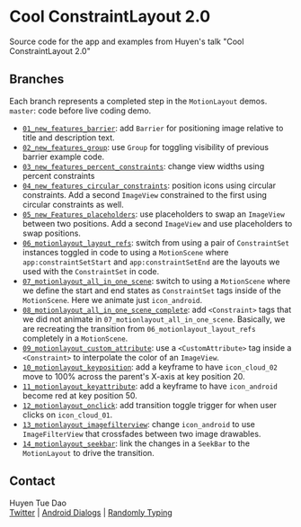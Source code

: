 # Cool ConstraintLayout 2.0
Source code for the app and examples from Huyen's talk "Cool ConstraintLayout 2.0"

## Branches
Each branch represents a completed step in the `MotionLayout` demos.
`master`: code before live coding demo.

- [`01_new_features_barrier`](https://github.com/queencodemonkey/cool-constraintlayout-2.0/tree/01_new_features_barrier): add `Barrier` for positioning image relative to title and description text.
- [`02_new_features_group`](https://github.com/queencodemonkey/cool-constraintlayout-2.0/tree/02_new_features_group): use `Group` for toggling visibility of previous barrier example code.
- [`03_new_features_percent_constraints`](https://github.com/queencodemonkey/cool-constraintlayout-2.0/tree/03_new_features_percent_constraints): change view widths using percent constraints
- [`04_new_features_circular_constraints`](https://github.com/queencodemonkey/cool-constraintlayout-2.0/tree/04_new_features_circular_constraints): position icons using circular constraints. Add a second `ImageView` constrained to the first using circular constraints as well.
- [`05_new_Features_placeholders`](https://github.com/queencodemonkey/cool-constraintlayout-2.0/tree/05_new_Features_placeholders): use placeholders to swap an `ImageView` between two positions. Add a second `ImageView` and use placeholders to swap positions.
- [`06_motionlayout_layout_refs`](https://github.com/queencodemonkey/cool-constraintlayout-2.0/tree/06_motionlayout_layout_refs): switch from using a pair of `ConstraintSet` instances toggled in code to using a `MotionScene` where `app:constraintSetStart` and `app:constraintSetEnd` are the layouts we used with the `ConstraintSet` in code.
- [`07_motionlayout_all_in_one_scene`](https://github.com/queencodemonkey/cool-constraintlayout-2.0/tree/07_motionlayout_all_in_one_scene): switch to using a `MotionScene` where we define the start and end states as `ConstraintSet` tags inside of the `MotionScene`. Here we animate just `icon_android`.
- [`08_motionlayout_all_in_one_scene_complete`](https://github.com/queencodemonkey/cool-constraintlayout-2.0/tree/08_motionlayout_all_in_one_scene_complete): add `<Constraint>` tags that we did not animate in `07_motionlayout_all_in_one_scene`. Basically, we are recreating the transition from `06_motionlayout_layout_refs` completely in a `MotionScene`.
- [`09_motionlayout_custom_attribute`](https://github.com/queencodemonkey/cool-constraintlayout-2.0/tree/09_motionlayout_custom_attribute): use a `<CustomAttribute>` tag inside a `<Constraint>` to interpolate the color of an `ImageView`.
- [`10_motionlayout_keyposition`](https://github.com/queencodemonkey/cool-constraintlayout-2.0/tree/10_motionlayout_keyposition): add a keyframe to have `icon_cloud_02` move to 100% across the parent's X-axis at key position 20.
- [`11_motionlayout_keyattribute`](https://github.com/queencodemonkey/cool-constraintlayout-2.0/tree/11_motionlayout_keyattribute): add a keyframe to have `icon_android` become red at key position 50.
- [`12_motionlayout_onclick`](https://github.com/queencodemonkey/cool-constraintlayout-2.0/tree/12_motionlayout_onclick): add transition toggle trigger for when user clicks on `icon_cloud_01`.
- [`13_motionlayout_imagefilterview`](https://github.com/queencodemonkey/cool-constraintlayout-2.0/tree/13_motionlayout_imagefilterview): change `icon_android` to use `ImageFilterView` that crossfades between two image drawables.
- [`14_motionlayout_seekbar`](https://github.com/queencodemonkey/cool-constraintlayout-2.0/tree/14_motionlayout_seekbar): link the changes in a `SeekBar` to the `MotionLayout` to drive the transition.

## Contact
Huyen Tue Dao  
[Twitter](https://twitter.com/queencodemnkey) | [Android Dialogs](https://youtube.com/androiddialogs) | [Randomly Typing](https://randomlytyping.com)